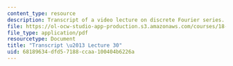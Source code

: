 ```yaml
---
content_type: resource
description: Transcript of a video lecture on discrete Fourier series.
file: https://ol-ocw-studio-app-production.s3.amazonaws.com/courses/18-085-computational-science-and-engineering-i-fall-2008/68189634dfd57188ccaa100404b6226a_18-085F08-L30.pdf
file_type: application/pdf
resourcetype: Document
title: "Transcript \u2013 Lecture 30"
uid: 68189634-dfd5-7188-ccaa-100404b6226a
---
```


